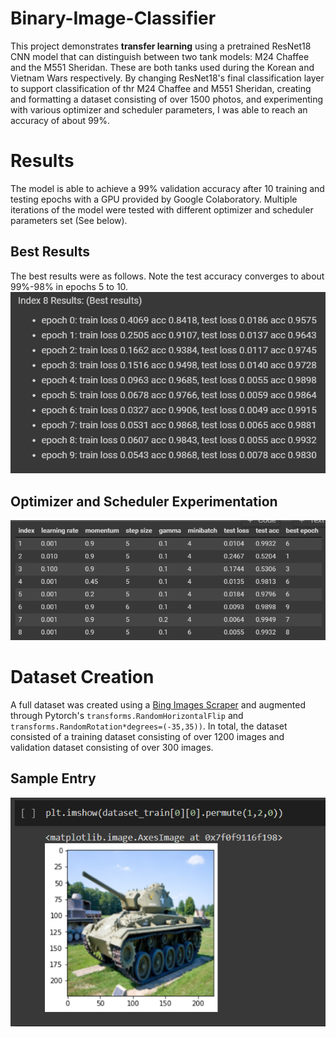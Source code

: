 # Binary-Image-Classifier

This project demonstrates **transfer learning** using a pretrained ResNet18 CNN model that can distinguish between two tank models: M24 Chaffee and the M551 Sheridan. These are both tanks used during the Korean and Vietnam Wars respectively. By changing ResNet18's final classification layer to support classification of thr M24 Chaffee and M551 Sheridan, creating and formatting a dataset consisting of over 1500 photos, and experimenting with various optimizer and scheduler parameters, I was able to reach an accuracy of about 99%. 

# Results
The model is able to achieve a 99% validation accuracy after 10 training and testing epochs with a GPU provided by Google Colaboratory. Multiple iterations of the model were tested with different optimizer and scheduler parameters set (See below).

## Best Results
The best results were as follows. Note the test accuracy converges to about 99%-98% in epochs 5 to 10.
![](https://github.com/chrischang5/Binary-Image-Classifier/blob/main/README%20Images/best%20results.png)

## Optimizer and Scheduler Experimentation 
![## Experimentation with Optimizer and Scheduler parameters](https://github.com/chrischang5/Binary-Image-Classifier/blob/main/README%20Images/parameter_experiment.png)


# Dataset Creation

A full dataset was created using a [Bing Images Scraper](https://github.com/gurugaurav/bing_image_downloader) and augmented through Pytorch's `transforms.RandomHorizontalFlip` and `transforms.RandomRotation*degrees=(-35,35))`. In total, the dataset consisted of a training dataset consisting of over 1200 images and validation dataset consisting of over 300 images. 

## Sample Entry

![](https://github.com/chrischang5/Binary-Image-Classifier/blob/main/README%20Images/dataset_demonstration.png)
